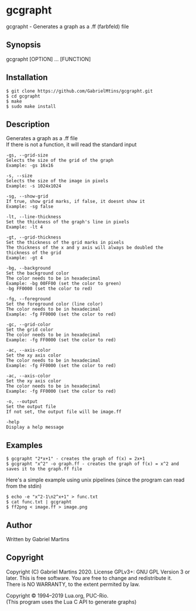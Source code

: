 # gcgrapht
gcgrapht - Generates a graph as a .ff (farbfeld) file  

## Synopsis
gcgrapht [OPTION] ... [FUNCTION]   

## Installation
```
$ git clone https://github.com/GabrielMtins/gcgrapht.git
$ cd gcgrapht
$ make
$ sudo make install
```
## Description
Generates a graph as a .ff file  
If there is not a function, it will read the standard input  
```
-gs, --grid-size
Selects the size of the grid of the graph
Example: -gs 16x16
	
-s, --size
Selects the size of the image in pixels
Example: -s 1024x1024
	
-sg, --show-grid
If true, show grid marks, if false, it doesnt show it
Example: -sg false
	
-lt, --line-thickness
Set the thickness of the graph's line in pixels
Example: -lt 4

-gt, --grid-thickness
Set the thickness of the grid marks in pixels
The thickness of the x and y axis will always be doubled the 
thickness of the grid
Example: -gt 4

-bg, --background
Set the background color
The color needs to be in hexadecimal
Example: -bg 00FF00 (set the color to green)
-bg FF0000 (set the color to red)

-fg, --foreground
Set the foreground color (line color)
The color needs to be in hexadecimal
Example: -fg FF0000 (set the color to red)

-gc, --grid-color
Set the grid color
The color needs to be in hexadecimal
Example: -fg FF0000 (set the color to red)

-ac, --axis-color
Set the xy axis color
The color needs to be in hexadecimal
Example: -fg FF0000 (set the color to red)

-ac, --axis-color
Set the xy axis color
The color needs to be in hexadecimal
Example: -fg FF0000 (set the color to red)

-o, --output
Set the output file
If not set, the output file will be image.ff

-help
Display a help message 
```

## Examples
```
$ gcgrapht "2*x+1" - creates the graph of f(x) = 2x+1  
$ gcgrapht "x^2" -o graph.ff - creates the graph of f(x) = x^2 and saves it to the graph.ff file  
```
Here's a simple example using unix pipelines (since the program can read from the stdin)   
```
$ echo -e "x^2-1\n2^x+1" > func.txt
$ cat func.txt | gcgrapht
$ ff2png < image.ff > image.png
```
## Author
Written by Gabriel Martins   

## Copyright
Copyright (C) Gabriel Martins 2020. License GPLv3+: GNU GPL Version 3 or later. This is free software. You are free to change and redistribute it.   
There is NO WARRANTY, to the extent permited by law.   

Copyright © 1994–2019 Lua.org, PUC-Rio.   
(This program uses the Lua C API to generate graphs)   
